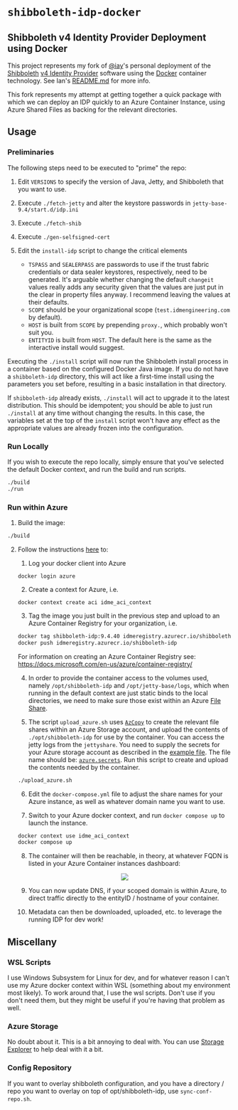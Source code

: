 # `shibboleth-idp-docker`

## Shibboleth v4 Identity Provider Deployment using Docker

This project represents my fork of [@iay](https://github.com/iay/shibboleth-idp-docker)'s personal deployment of the [Shibboleth](http://shibboleth.net) [v4 Identity Provider](https://wiki.shibboleth.net/confluence/display/IDP4) software using the [Docker](http://www.docker.com) container technology. See Ian's [README.md](README.iay.md) for more info.

This fork represents my attempt at getting together a quick package with which we can deploy an IDP quickly to an Azure Container Instance, using Azure Shared Files as backing for the relevant directories.

## Usage

### Preliminaries

The following steps need to be executed to "prime" the repo:

1. Edit `VERSIONS` to specify the version of Java, Jetty, and Shibboleth that you want to use.
2. Execute `./fetch-jetty` and alter the keystore passwords in `jetty-base-9.4/start.d/idp.ini`
3. Execute `./fetch-shib`
4. Execute `./gen-selfsigned-cert`
5. Edit the `install-idp` script to change the critical elements

   * `TSPASS` and `SEALERPASS` are passwords to use if the trust fabric credentials or data sealer keystores,
   respectively, need to be generated. It's arguable whether changing the default `changeit` values
   really adds any security given that the values are just put in the clear in property files anyway.
   I recommend leaving the values at their defaults.
   * `SCOPE` should be your organizational scope (`test.idmengineering.com` by default).
   * `HOST` is built from `SCOPE` by prepending `proxy.`, which probably won't suit you.
   * `ENTITYID` is built from `HOST`. The default here is the same as the interactive install would suggest.

  Executing the `./install` script will now run the Shibboleth install process in a container based on the
  configured Docker Java image. If you do not have a `shibboleth-idp` directory, this will act like a first-time
  install using the parameters you set before, resulting in a basic installation in that directory.

  If `shibboleth-idp` already exists, `./install` will act to upgrade it to the latest distribution. This should
  be idempotent; you should be able to just run `./install` at any time without changing the results. In this
  case, the variables set at the top of the `install` script won't have any effect as the appropriate values
  are already frozen into the configuration.

### Run Locally

If you wish to execute the repo locally, simply ensure that you've selected the default Docker context, and run the build and run scripts.

  ```bash
  ./build
  ./run
  ```

### Run within Azure

1. Build the image:

  ```bash
  ./build
  ```

2. Follow the instructions [here](https://docs.docker.com/cloud/aci-integration/) to:
   
   1. Log your docker client into Azure

    `docker login azure`

   2. Create a context for Azure, i.e.

    `docker context create aci idme_aci_context`

   3. Tag the image you just built in the previous step and upload to an Azure Container Registry for your organization, i.e.

    ```bash
    docker tag shibboleth-idp:9.4.40 idmeregistry.azurecr.io/shibboleth-idp
    docker push idmeregistry.azurecr.io/shibboleth-idp
    ```

    For information on creating an Azure Container Registry see: https://docs.microsoft.com/en-us/azure/container-registry/

    4. In order to provide the container access to the volumes used, namely `/opt/shibboleth-idp` and `/opt/jetty-base/logs`, which when running in the default context are just static binds to the local directories, we need to make sure those exist within an Azure [File Share](https://azure.microsoft.com/en-us/services/storage/files/#overview).

    5. The script `upload_azure.sh` uses [`AzCopy`](https://docs.microsoft.com/en-us/azure/storage/common/storage-use-azcopy-v10) to create the relevant file shares within an Azure Storage account, and upload the contents of `./opt/shibboleth-idp` for use by the container. You can access the jetty logs from the `jettyshare`. You need to supply the secrets for your Azure storage account as described in the [example file](EXAMPLE_azure.secrets). The file name should be: [```azure.secrets```](EXAMPLE_azure.secrets). Run this script to create and upload the contents needed by the container.
   
    ```bash
    ./upload_azure.sh
    ```
    
    6. Edit the `docker-compose.yml` file to adjust the share names for your Azure instance, as well as whatever domain name you want to use.

    7. Switch to your Azure docker context, and run `docker compose up` to launch the instance.

    ```bash
    docker context use idme_aci_context
    docker compose up
    ```

    8. The container will then be reachable, in theory, at whatever FQDN is listed in your Azure Container instances dashboard:

    <p style="text-align: center">
      <img src="https://i.imgur.com/wYX7HqI.png">
    </p>

    9. You can now update DNS, if your scoped domain is within Azure, to direct traffic directly to the entityID / hostname of your container.

    10. Metadata can then be downloaded, uploaded, etc. to leverage the running IDP for dev work!

## Miscellany

### WSL Scripts    

I use Windows Subsystem for Linux for dev, and for whatever reason I can't use my Azure docker context within WSL (something about my environment most likely). To work around that, I use the wsl scripts. Don't use if you don't need them, but they might be useful if you're having that problem as well.

### Azure Storage

No doubt about it. This is a bit annoying to deal with. You can use [Storage Explorer](https://azure.microsoft.com/en-us/features/storage-explorer/#overview) to help deal with it a bit.

### Config Repository

If you want to overlay shibboleth configuration, and you have a directory / repo you want to overlay on top of opt/shibboleth-idp, use `sync-conf-repo.sh`.
